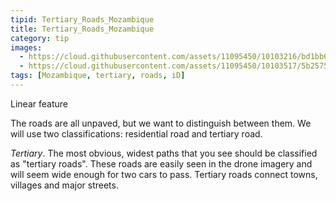 ```yaml
---
tipid: Tertiary_Roads_Mozambique
title: Tertiary_Roads_Mozambique
category: tip
images:
  - https://cloud.githubusercontent.com/assets/11095450/10103216/bd1bb6e2-6370-11e5-9b7d-9f30dd1e431d.png
  - https://cloud.githubusercontent.com/assets/11095450/10103517/5b257548-6372-11e5-97cc-f8d3b30ac487.png
tags: [Mozambique, tertiary, roads, iD]
---
```

Linear feature

The roads are all unpaved, but we want to distinguish between them. We will use two classifications: residential road and tertiary road. 

*Tertiary*. The most obvious, widest paths that you see should be classified as "tertiary roads". These roads are easily seen in the drone imagery and will seem wide enough for two cars to pass. Tertiary roads connect towns, villages and major streets.
